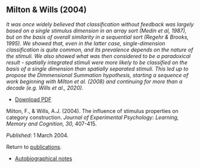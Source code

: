 ## Milton & Wills (2004)

_It was once widely believed that classification without feedback was largely based on a single stimulus dimension in an array sort (Medin et al, 1987), but on the basis of overall similarity in a sequential sort (Regehr & Brooks, 1995). We showed that, even in the latter case, single-dimension classification is quite common, and its prevalence depends on the nature of the stimuli. We also showed what was then considered to be a paradoxical result - spatially integrated stimuli were more likely to be classified on the basis of a single dimension than spatially separated stimuli. This led up to propose the Dimmensional Summation hypothesis, starting a sequence of work beginning with Milton et al. (2008) and continuing for more than a decade (e.g. Wills et al., 2020)_. 

- [Download PDF](2004miltonwills.pdf)

Milton, F., & Wills, A.J. (2004). The influence of stimulus properties on category construction. _Journal of Experimental Psychology: Learning, Memory and Cognition, 30,_ 407-415. 

_Published_: 1 March 2004.

Return to [publications](publications.md).

- [Autobiographical notes](auto111.md)
